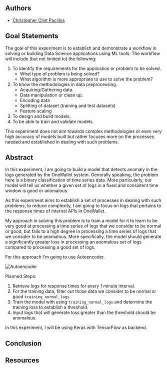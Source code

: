 ## Authors
* [Christopher Clint Pacillos](https://app.identifi.com/profile/0095e202d60a44b88bc75ca97c266e2e)

## Goal Statements

The goal of this experiment is to establish and demonstrate a workflow in solving or building Data Science applications using ML tools.
The workflow will include (but not limited to) the following:

1. To identify the requirements for the application or problem to be solved.
    - What type of problem is being solved?
    - What algorithm is more appropriate to use to solve the problem?
2. To know the methodologies in data preprocessing.
    - Acquiring/Gathering data.
    - Data manipulation or clean up.
    - Encoding data
    - Splitting of dataset (training and test datasets)
    - Feature scaling
3. To design and build models.
4. To be able to train and validate models.

This experiment does not aim towards complex methodologies or even very high accuracy of models built but rather focuses more on the processes needed and established in dealing with such problems.

## Abstract

In this experiment, I am going to build a model that detects anomaly in the logs generated by the OneWallet system. Generally speaking, the problem here is a binary classification of time series data. More particularly, our model will tell us whether a given set of logs in a fixed and consistent time window is good or anomalous.

As this experiment aims to establish a set of processes in dealing with such problems, to reduce complexity, I am going to focus on logs that pertains to the response times of internal APIs in OneWallet.

My approach in solving this problem is to train a model for it to learn to be very good at processing a time series of logs that we consider to be normal or good, but fails to a high degree in processing a time series of logs that we consider to be anomalous. More specifically, the model should generate a significantly greater loss in processing an anomalous set of logs compared to processing a good set of logs.

For this approach I'm going to use Autoencoder.

![Autoencoder](/docs/autoencoder.png "Autoencoder")

Planned Steps:
  1. Retrieve logs for response times for every 1 minute interval.
  2. For the training data, filter out those data we consider to be normal or good `training_normal_logs`.
  3. Train the model with using `training_normal_logs` and determine the training loss to establish a threshold.
  4. Input logs that will generate loss greater than the threshold should be anomalous.

In this experiment, I will be using Keras with TensorFlow as backend.

## Conclusion

## Resources
